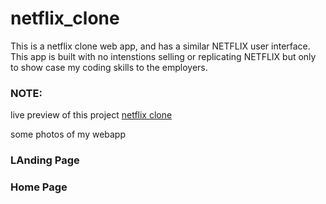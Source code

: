 # netflix_clone
This is a netflix clone web app, and has a similar NETFLIX user interface. This app is built with no intenstions selling or replicating NETFLIX but only to show case my coding skills to the employers. 

### NOTE:

live preview of this project [netflix clone](https://baebischops.github.io/netflix_clone/)

some photos of my webapp
### LAnding Page
### Home Page